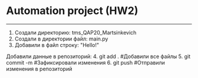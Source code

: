 # Automation project (HW2)
--------------------------
1. Создали директорию: tms_QAP20_Martsinkevich
2. Создали в директории файл: main.py
3. Добавили в файл строку: "Hello!"

Добавили данные в репозиторий:
4. git add .    #Добавили все файлы
5. git commit -m    #Зафиксировали изменения
6. git push    #Отправили изменения в репозиторий